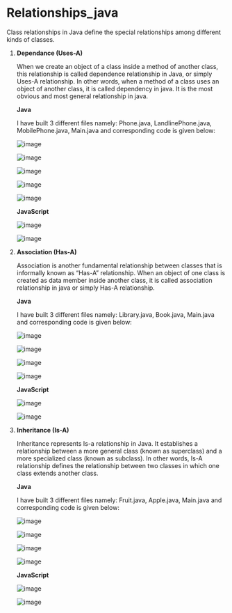 # Relationships_java
Class relationships in Java define the special relationships among different kinds of classes.
1) **Dependance (Uses-A)**
   
   When we create an object of a class inside a method of another class, this relationship is called dependence relationship in Java, or simply Uses-A relationship.
   In other words, when a method of a class uses an object of another class, it is called dependency in java. It is the most obvious and most general relationship in java.

   **Java**
   
   I have built 3 different files namely:  Phone.java, LandlinePhone.java, MobilePhone.java, Main.java and corresponding code is given below:
   
   ![image](https://github.com/manasvi007/Relationships_java/assets/98056259/0ca9f6e6-0e3c-45cd-8a74-8af077e3c0b9)

   ![image](https://github.com/manasvi007/Relationships_java/assets/98056259/3ee8c055-ae93-45fa-a922-221dc03dc8f3)

   ![image](https://github.com/manasvi007/Relationships_java/assets/98056259/4906956d-f448-456a-8b53-8e899bd4016a)

   ![image](https://github.com/manasvi007/Relationships_java/assets/98056259/82547730-36a2-4fcf-a499-3c3e50523775)

   ![image](https://github.com/manasvi007/Relationships_java/assets/98056259/5f947107-47bb-4b3e-865c-b097d16b2c71)

   **JavaScript**

   ![image](https://github.com/manasvi007/Relationships_java/assets/98056259/36d59530-3b38-478f-8c65-46f4258052e7)

   ![image](https://github.com/manasvi007/Relationships_java/assets/98056259/cda8a952-40e4-4459-88e3-d73de543771a)
   
2) **Association (Has-A)**

   Association is another fundamental relationship between classes that is informally known as “Has-A” relationship.
   When an object of one class is created as data member inside another class, it is called association relationship in java or simply Has-A relationship.

   **Java**

   I have built 3 different files namely:  Library.java, Book.java, Main.java and corresponding code is given below:

   ![image](https://github.com/manasvi007/Relationships_java/assets/98056259/a0f89428-c97b-47b8-9868-60d12c5a91db)

   ![image](https://github.com/manasvi007/Relationships_java/assets/98056259/702e42fc-5a2f-4e36-b351-1ca2f4557e6b)

   ![image](https://github.com/manasvi007/Relationships_java/assets/98056259/271083e6-6442-4669-9387-3fa20f7c65df)

   ![image](https://github.com/manasvi007/Relationships_java/assets/98056259/08347963-5af6-42a1-a3e3-df4eaa29148a)

   **JavaScript**

   ![image](https://github.com/manasvi007/Relationships_java/assets/98056259/841b2f1a-4fda-48e5-859e-e06fd459a215)

   ![image](https://github.com/manasvi007/Relationships_java/assets/98056259/d3279c83-0fc3-40ae-a9a1-37d4ba49a123)


3) **Inheritance (Is-A)**

   Inheritance represents Is-a relationship in Java. It establishes a relationship between a more general class (known as superclass) and a more specialized class (known as subclass).
   In other words, Is-A relationship defines the relationship between two classes in which one class extends another class.

   **Java**

   I have built 3 different files namely:  Fruit.java, Apple.java, Main.java and corresponding code is given below:

   ![image](https://github.com/manasvi007/Relationships_java/assets/98056259/ead11673-cc87-461d-9b18-114c10477060)

   ![image](https://github.com/manasvi007/Relationships_java/assets/98056259/e584f09e-1595-4b81-a780-1162f7ce777e)

   ![image](https://github.com/manasvi007/Relationships_java/assets/98056259/2256ff7a-2a04-4706-8ab0-92195d09f45f)

   ![image](https://github.com/manasvi007/Relationships_java/assets/98056259/49ec1df9-f0da-4ec0-a4b9-54554dbcad73)

   **JavaScript**
   
   ![image](https://github.com/manasvi007/Relationships_java/assets/98056259/3e7f8879-7df2-4f80-ba83-d4e33bff97a1)

   ![image](https://github.com/manasvi007/Relationships_java/assets/98056259/56c29a22-2ea8-437d-9b5b-332bed3d0539)







   

   
   
   
